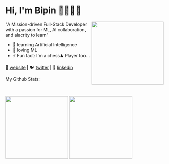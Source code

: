 # Hi, I'm Bipin 👋👨🏻‍💻 
<img src ="https://media.giphy.com/media/5UKCIewuYDUUiWiik6/giphy.gif" align="right" width="230" height="200" /><!-- ### "A Mission-driven Full-Stack Front-End Developer with a passion for thoughtful UI, collaboration, and alacrity to learn" -->
"A Mission-driven Full-Stack Developer with a passion for ML, AI collaboration, and alacrity to learn"
<br>

<!---
<p align = "center">
  <img src="https://github.com/bipinthecoder/bipinthecoder/blob/master/Blog-Article-MERN-Stack.jpg" width="800" height="400">
</p>
--->

- 🧠 learning Artificial Intelligence
- 💜 loving ML
- ⚡ Fun fact: I'm a chess♟ Player too...

🏡 [website][website] **|** 
🐦 [twitter][twitter] **|** 
👔 [linkedin][linkedin]

My Github Stats: 

<br>

<p align = "left">
  <img src = "https://github-readme-stats.vercel.app/api?username=bipinthecoder&show_icons=true&count_private=true&theme=dracula&line_height=27" height="200px">
  <img src = "https://github-readme-stats.vercel.app/api/top-langs/?username=bipinthecoder&theme=tokyonight" height="200px">
</p>

[website]: https://bipinthecoder.github.io
[twitter]: https://twitter.com/bipinthecoder
[linkedin]: https://linkedin.com/in/bipinthecoder
